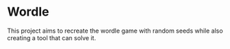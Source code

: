 # Wordle

This project aims to recreate the wordle game with random seeds while also creating a tool that can solve it.
